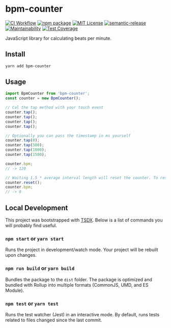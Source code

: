 # bpm-counter

[![CI Workflow](https://github.com/johanbaaij/bpm-counter/workflows/CI/badge.svg)](https://github.com/johanbaaij/bpm-counter/actions?query=workflow%3ACI)
[![npm package](https://img.shields.io/npm/v/bpm-counter)](https://www.npmjs.com/package/bpm-counter)
[![MIT License](https://img.shields.io/github/license/johanbaaij/bpm-counter)](https://github.com/johanbaaij/bpm-counter/blob/master/LICENSE)
[![semantic-release](https://img.shields.io/badge/%20%20%F0%9F%93%A6%F0%9F%9A%80-semantic--release-e10079.svg)](https://github.com/semantic-release/semantic-release)
[![Maintainability](https://api.codeclimate.com/v1/badges/36e3a30a778e8e537aca/maintainability)](https://codeclimate.com/github/johanbaaij/bpm-counter/maintainability)
[![Test Coverage](https://api.codeclimate.com/v1/badges/36e3a30a778e8e537aca/test_coverage)](https://codeclimate.com/github/johanbaaij/bpm-counter/test_coverage)

JavaScript library for calculating beats per minute.

## Install

```sh
yarn add bpm-counter
```

## Usage

```js
import BpmCounter from 'bpm-counter';
const counter = new BpmCounter();

// Cal the tap method with your touch event
counter.tap();
counter.tap();
counter.tap();
counter.tap();

// Optionally you can pass the timestamp in ms yourself
counter.tap(0);
counter.tap(500);
counter.tap(1000);
counter.tap(1500);

counter.bpm;
// -> 120

// Waiting 1.5 * average interval length will reset the counter. To reset manually simply call reset()
counter.reset();
counter.bpm;
// -> 0
```

## Local Development

This project was bootstrapped with [TSDX](https://github.com/jaredpalmer/tsdx).
Below is a list of commands you will probably find useful.

### `npm start` or `yarn start`

Runs the project in development/watch mode. Your project will be rebuilt upon changes.

### `npm run build` or `yarn build`

Bundles the package to the `dist` folder.
The package is optimized and bundled with Rollup into multiple formats (CommonJS, UMD, and ES Module).

### `npm test` or `yarn test`

Runs the test watcher (Jest) in an interactive mode.
By default, runs tests related to files changed since the last commit.
